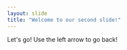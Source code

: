 ```yaml
---
layout: slide
title: "Welcome to our second slide!"
---
```

Let's go! 
Use the left arrow to go back!
